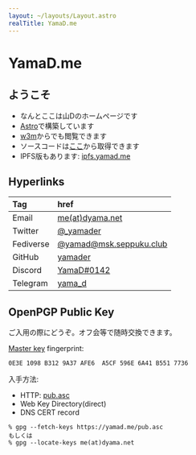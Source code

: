 ```yaml
---
layout: ~/layouts/Layout.astro
realTitle: YamaD.me
---
```


# YamaD.me

## ようこそ

- なんとここは山Dのホームページです
- [Astro](https://astro.build/)で構築しています
- [w3m](http://w3m.sourceforge.net/)からでも閲覧できます
- ソースコードは[ここ](src.tgz)から取得できます
- IPFS版もあります: [ipfs.yamad.me](ipns://ipfs.yamad.me/)

## Hyperlinks

| Tag       | href                                                                                                    |
|:--------- |:------------------------------------------------------------------------------------------------------- |
| Email     | <a href="https://me.dyama.net" target="_blank">me(at)dyama.net</a>                                      |
| Twitter   | <a href="https://twitter.com/i/user/1097491547602313216" target="_blank" rel="noreferrer">@_yamader</a> |
| Fediverse | <a href="https://msk.seppuku.club/@yamad" target="_blank">@yamad<span>@</span>msk.seppuku.club</a>      |
| GitHub    | <a href="https://github.com/yamader" target="_blank" rel="noreferrer">yamader</a>                       |
| Discord   | <a href="https://discord.com/users/542656442876952586" target="_blank" rel="noreferrer">YamaD#0142</a>  |
| Telegram  | <a href="https://t.me/yama_d" target="_blank" rel="noreferrer">yama_d</a>                               |

## OpenPGP Public Key

ご入用の際にどうぞ。オフ会等で随時交換できます。

[Master key](openpgp4fpr:0E3E1098B3129A37AFE6A5CF596E6A41B5517736) fingerprint:
```
0E3E 1098 B312 9A37 AFE6  A5CF 596E 6A41 B551 7736
```

入手方法:
- HTTP: [pub.asc](pub.asc)
- Web Key Directory(direct)
- DNS CERT record

```
% gpg --fetch-keys https://yamad.me/pub.asc
もしくは
% gpg --locate-keys me(at)dyama.net
```
